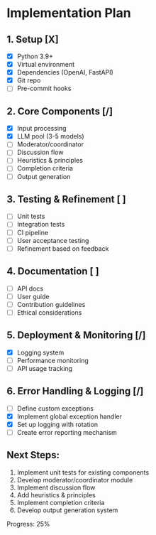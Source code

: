# Implementation Plan

## 1. Setup [X]
- [X] Python 3.9+
- [X] Virtual environment
- [X] Dependencies (OpenAI, FastAPI)
- [X] Git repo
- [ ] Pre-commit hooks

## 2. Core Components [/]
- [X] Input processing
- [X] LLM pool (3-5 models)
- [ ] Moderator/coordinator
- [ ] Discussion flow
- [ ] Heuristics & principles
- [ ] Completion criteria
- [ ] Output generation

## 3. Testing & Refinement [  ]
- [ ] Unit tests
- [ ] Integration tests
- [ ] CI pipeline
- [ ] User acceptance testing
- [ ] Refinement based on feedback

## 4. Documentation [  ]
- [ ] API docs
- [ ] User guide
- [ ] Contribution guidelines
- [ ] Ethical considerations

## 5. Deployment & Monitoring [/]
- [X] Logging system
- [ ] Performance monitoring
- [ ] API usage tracking

## 6. Error Handling & Logging [/]
- [ ] Define custom exceptions
- [X] Implement global exception handler
- [X] Set up logging with rotation
- [ ] Create error reporting mechanism

## Next Steps:
1. Implement unit tests for existing components
2. Develop moderator/coordinator module
3. Implement discussion flow
4. Add heuristics & principles
5. Implement completion criteria
6. Develop output generation system

Progress: 25%
